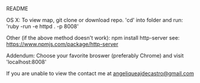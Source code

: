 README

OS X:
To view map, git clone or download repo. 'cd' into folder and run:
'ruby -run -e httpd . -p 8008'

Other (if the above method doesn't work):
npm install http-server
see: https://www.npmjs.com/package/http-server

Addendum:
Choose your favorite broswer (preferably Chrome) and visit 'localhost:8008'

If you are unable to view the contact me at angeliqueajdecastro@gmail.com
